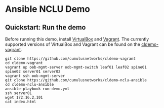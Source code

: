 Ansible NCLU Demo
=======================

Quickstart: Run the demo
------------------------
Before running this demo, install [VirtualBox](https://www.virtualbox.org/wiki/Download_Old_Builds) and [Vagrant](https://releases.hashicorp.com/vagrant/). The currently supported versions of VirtualBox and Vagrant can be found on the [cldemo-vagrant](https://github.com/cumulusnetworks/cldemo-vagrant).

    git clone https://github.com/cumulusnetworks/cldemo-vagrant
    cd cldemo-vagrant
    vagrant up oob-mgmt-server oob-mgmt-switch leaf01 leaf02 spine01 spine02 server01 server02
    vagrant ssh oob-mgmt-server
    git clone https://github.com/cumulusnetworks/cldemo-nclu-ansible
    cd cldemo-nclu-ansible
    ansible-playbook run-demo.yml
    ssh server01
    wget 172.16.2.101
    cat index.html
